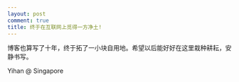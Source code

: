 ```yaml
---
layout: post
comment: true
title: 终于在互联网上觅得一方净土!
---
```




博客也算写了十年，终于拓了一小块自用地。希望以后能好好在这里栽种耕耘，安静书写。
  

Yihan @ Singapore
